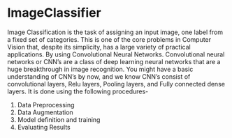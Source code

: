 # ImageClassifier
Image Classification is the task of assigning an input image, one label from a fixed set of categories. This is one of the core problems in Computer Vision that, despite its simplicity, has a large variety of practical applications.
By using Convolutional Neural Networks. Convolutional neural networks or CNN’s are a class of deep learning neural networks that are a  huge breakthrough in image recognition. You might have a basic understanding of CNN’s by now, and we know CNN’s consist of convolutional layers, Relu layers, Pooling layers, and Fully connected dense layers.
It is done using the following procedures-
 1. Data Preprocessing
 2. Data Augmentation
 3. Model definition and training
 4. Evaluating Results

